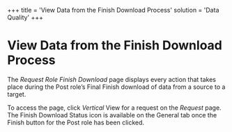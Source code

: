 +++
title = 'View Data from the Finish Download Process'
solution = 'Data Quality'
+++

# View Data from the Finish Download Process

The *Request Role Finish Download* page displays every action that takes
place during the Post role’s Final Finish download of data from a source
to a target.

To access the page, click *Vertical* View for a request on the *Request*
page. The Finish Download Status icon is available on the General tab
once the Finish button for the Post role has been clicked.
